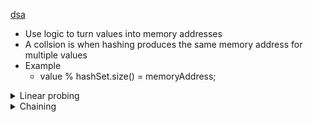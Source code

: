 

[dsa](dsa.md)



- Use logic to turn values into memory addresses
- A collsion is when hashing produces the same memory address for multiple values
- Example
    - value % hashSet.size() = memoryAddress;






<details> <summary>Linear probing</summary>

- One value in each memory address
- If a memory address is already taken
    - Check the next available address (+1)
    - Keep adding 1 until you find it
    - If you hit the maximum value, wrap around to 0
- Deleted indexes replaced by tombstone
    - Cannot normally insert new values into tombstone.
    - Use 'lazy deletion' if you want to do this.


</summary> </details>


<details> <summary>Chaining</summary>

- Using hashing to put things into memory addresses
- Each memory address should store the head of a linked list
- If a collision occurs, add it as the next element on the linked list

</summary> </details>

